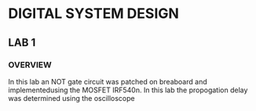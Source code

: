 # DIGITAL SYSTEM DESIGN
## LAB 1
### OVERVIEW
In this lab an NOT gate circuit was patched on breaboard and implementedusing the MOSFET IRF540n.
In this lab the propogation delay was determined using the oscilloscope
